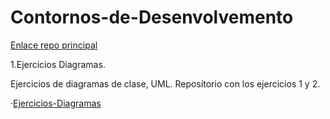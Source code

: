 # Contornos-de-Desenvolvemento

[Enlace repo principal](https://github.com/MateoCarballo/Principal)

1.Ejercicios Diagramas.

 Ejercicios de diagramas de clase, UML. Repositorio con los ejercicios 1 y 2.

 ·[Ejercicios-Diagramas](https://github.com/MateoCarballo/Ejercicios-Diagramas)
